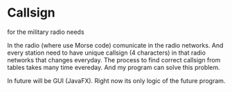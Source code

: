 # Callsign
for the military radio needs


In the radio (where use Morse code) comunicate in the radio networks. And every station need to have unique callsign (4 characters) in that radio networks that changes everyday. The process to find correct callsign from tables takes many time evereday. And my program can solve this problem.

In future will be GUI (JavaFX). Right now its only logic of the future program.
